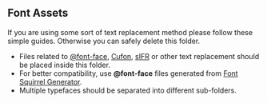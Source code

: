 ## Font Assets

If you are using some sort of text replacement method please follow these simple guides. Otherwise you can safely delete this folder.

* Files related to [@font-face][ff], [Cufon][cf], [sIFR][sifr] or other text replacement should be placed inside this folder.
* For better compatibility, use __@font-face__ files generated from [Font Squirrel Generator][generator].
* Multiple typefaces should be separated into different sub-folders.

[ff]: #
[cf]: #
[sifr]: #
[generator]: http://www.fontsquirrel.com/fontface/generator
